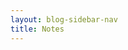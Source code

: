 ```yaml
---
layout: blog-sidebar-nav
title: Notes
---
```


<div id="microblog"></div>

<script type="text/javascript" src="https://micro.blog/sidebar.js?username=tomcritchlow&count=100"></script>

<script>


</script>